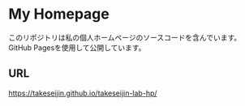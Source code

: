 # My Homepage

このリポジトリは私の個人ホームページのソースコードを含んでいます。GitHub Pagesを使用して公開しています。

## URL

https://takeseijin.github.io/takeseijin-lab-hp/
